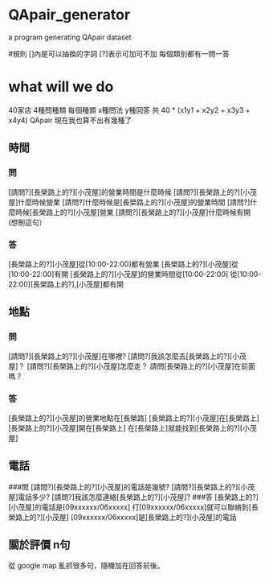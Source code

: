 # QApair_generator
a program generating QApair dataset


#規則
[]內是可以抽換的字詞
[?]表示可加可不加
每個類別都有一問一答

# what will we do 

40家店 4種問種類 每個種類 x種問法 y種回答
共 40 * (x1y1 + x2y2 + x3y3 + x4y4) QApair
現在我也算不出有幾種了


## 時間
### 問
[請問?][長榮路上的?][小茂屋]的營業時間是什麼時候
[請問?][長榮路上的?][小茂屋]什麼時候營業
[請問?]什麼時候是[長榮路上的?][小茂屋]的營業時間
[請問?]什麼時候[長榮路上的?][小茂屋]營業
[請問?][長榮路上的?][小茂屋]什麼時候有開 (想刪這句）
### 答
[長榮路上的?][小茂屋]從[10:00-22:00]都有營業
[長榮路上的?][小茂屋]從[10:00-22:00]有開
[長榮路上的?][小茂屋]的營業時間從[10:00-22:00]
從[10:00-22:00][長榮路上的?],[小茂屋]都有開

## 地點
### 問
[請問?][長榮路上的?][小茂屋]在哪裡?
[請問?]我該怎麼去[長榮路上的?][小茂屋]？
[請問?][長榮路上的?][小茂屋]怎麼走？
請問[長榮路上的?][小茂屋]在前面嗎？

 ### 答
[長榮路上的?][小茂屋]的營業地點在[長榮路]
[長榮路上的?][小茂屋]在[長榮路上]
[長榮路上的?][小茂屋]開在[長榮路上]
在[長榮路上]就能找到[長榮路上的?][小茂屋]

## 電話
###問
[請問?][長榮路上的?][小茂屋]的電話是幾號?
[請問?][長榮路上的?][小茂屋]電話多少?
[請問?]我該怎麼連絡[長榮路上的?][小茂屋]?
###答
[長榮路上的?][小茂屋]的電話是[09xxxxxx/06xxxxx]
打[09xxxxxx/06xxxxx]就可以聯絡到[長榮路上的?][小茂屋]
[09xxxxxx/06xxxxx]是[長榮路上的?][小茂屋]的電話

## 關於評價 n句
從 google map 亂抓很多句，隨機加在回答前後。

